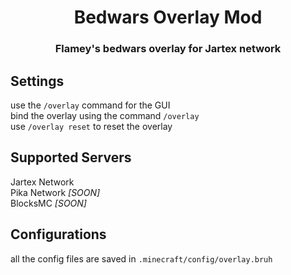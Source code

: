 <div align="center">
<h1>Bedwars Overlay Mod</h1>
<h3> Flamey's bedwars overlay for Jartex network </h3>
</div>

## Settings

use the `/overlay` command for the GUI \
bind the overlay using the command `/overlay` \
use `/overlay reset` to reset the overlay 

## Supported Servers

Jartex Network \
Pika Network *[SOON]* \
BlocksMC *[SOON]* 

## Configurations
all the config files are saved in `.minecraft/config/overlay.bruh`